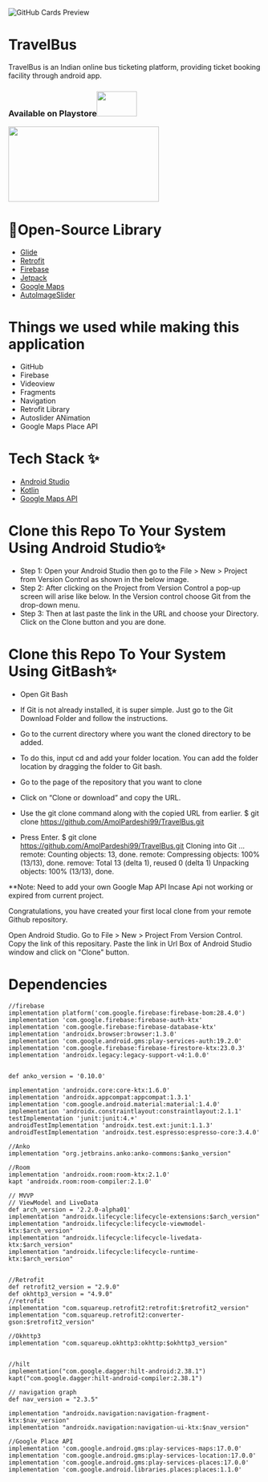 

 ![GitHub Cards Preview](https://miro.medium.com/max/1400/1*yptKxHVCXC02cdboGtVPjw.jpeg)



# TravelBus

TravelBus is an Indian online bus ticketing platform, providing ticket booking facility through android app.


### Available on Playstore<img height="50" width="80" src="https://emojipedia-us.s3.amazonaws.com/source/skype/289/backhand-index-pointing-down_1f447.png">


<a href="https://play.google.com/store/apps/details?id=com.dominator.travelbus" title="Playstore" target="_blank"><img height="150" width="300" src="https://data.ibtimes.sg/en/full/12247/google-play-store-8-1-73-apk.png"></a>
<!-- 
# Links 

* Blog-Post :-  -->

# 🔗Open-Source Library

* [Glide](https://github.com/bumptech/glide)
* [Retrofit](https://square.github.io/retrofit/)
* [Firebase](https://firebase.google.com/docs/auth)
* [Jetpack](https://developer.android.com/jetpack)
* [Google Maps](https://developers.google.com/maps)
* [AutoImageSlider](https://github.com/smarteist/Android-Image-Slider)

# Things we used while making this application

* GitHub
* Firebase
* Videoview
* Fragments
* Navigation
* Retrofit Library
* Autoslider ANimation
* Google Maps Place API

# Tech Stack ✨

* [Android Studio](https://developer.android.com/studio)
* [Kotlin](https://kotlinlang.org/)
* [Google Maps API](https://developers.google.com/maps)

# Clone this Repo To Your System Using Android Studio✨

* Step 1: Open your Android Studio then go to the File > New > Project from Version Control as shown in the below image.
* Step 2: After clicking on the Project from Version Control a pop-up screen will arise like below. In the Version control choose Git from the drop-down menu.
* Step 3: Then at last paste the link in the URL and choose your Directory. Click on the Clone button and you are done.

# Clone this Repo To Your System Using GitBash✨

* Open Git Bash

* If Git is not already installed, it is super simple. Just go to the Git Download Folder and follow the instructions.

* Go to the current directory where you want the cloned directory to be added.

* To do this, input cd and add your folder location. You can add the folder location by dragging the folder to Git bash.

* Go to the page of the repository that you want to clone

* Click on “Clone or download” and copy the URL.

* Use the git clone command along with the copied URL from earlier. $ git clone https://github.com/AmolPardeshi99/TravelBus.git

* Press Enter. $ git clone https://github.com/AmolPardeshi99/TravelBus.git Cloning into Git … remote: Counting objects: 13, done. remote: Compressing objects: 100% (13/13), done. remove: Total 13 (delta 1), reused 0 (delta 1) Unpacking objects: 100% (13/13), done.

**Note:
 Need to add your own Google Map API Incase Api not working or expired  from current project.

Congratulations, you have created your first local clone from your remote Github repository.

Open Android Studio. Go to File > New > Project From Version Control. Copy the link of this repositary. Paste the link in Url Box of Android Studio window and click on "Clone" button.

# Dependencies 
    //firebase
    implementation platform('com.google.firebase:firebase-bom:28.4.0')
    implementation 'com.google.firebase:firebase-auth-ktx'
    implementation 'com.google.firebase:firebase-database-ktx'
    implementation 'androidx.browser:browser:1.3.0'
    implementation 'com.google.android.gms:play-services-auth:19.2.0'
    implementation 'com.google.firebase:firebase-firestore-ktx:23.0.3'
    implementation 'androidx.legacy:legacy-support-v4:1.0.0'


    def anko_version = '0.10.0'

    implementation 'androidx.core:core-ktx:1.6.0'
    implementation 'androidx.appcompat:appcompat:1.3.1'
    implementation 'com.google.android.material:material:1.4.0'
    implementation 'androidx.constraintlayout:constraintlayout:2.1.1'
    testImplementation 'junit:junit:4.+'
    androidTestImplementation 'androidx.test.ext:junit:1.1.3'
    androidTestImplementation 'androidx.test.espresso:espresso-core:3.4.0'

    //Anko
    implementation "org.jetbrains.anko:anko-commons:$anko_version"

    //Room
    implementation 'androidx.room:room-ktx:2.1.0'
    kapt 'androidx.room:room-compiler:2.1.0'

    // MVVP
    // ViewModel and LiveData
    def arch_version = '2.2.0-alpha01'
    implementation "androidx.lifecycle:lifecycle-extensions:$arch_version"
    implementation "androidx.lifecycle:lifecycle-viewmodel-ktx:$arch_version"
    implementation "androidx.lifecycle:lifecycle-livedata-ktx:$arch_version"
    implementation "androidx.lifecycle:lifecycle-runtime-ktx:$arch_version"


    //Retrofit
    def retrofit2_version = "2.9.0"
    def okhttp3_version = "4.9.0"
    //retrofit
    implementation "com.squareup.retrofit2:retrofit:$retrofit2_version"
    implementation "com.squareup.retrofit2:converter-gson:$retrofit2_version"

    //Okhttp3
    implementation "com.squareup.okhttp3:okhttp:$okhttp3_version"


    //hilt
    implementation("com.google.dagger:hilt-android:2.38.1")
    kapt("com.google.dagger:hilt-android-compiler:2.38.1")

    // navigation graph
    def nav_version = "2.3.5"

    implementation "androidx.navigation:navigation-fragment-ktx:$nav_version"
    implementation "androidx.navigation:navigation-ui-ktx:$nav_version"

    //Google Place API
    implementation 'com.google.android.gms:play-services-maps:17.0.0'
    implementation 'com.google.android.gms:play-services-location:17.0.0'
    implementation 'com.google.android.gms:play-services-places:17.0.0'
    implementation 'com.google.android.libraries.places:places:1.1.0'
<!-- 
# Lessons Learnt📚 -->
